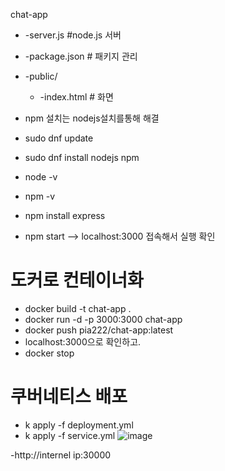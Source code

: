 chat-app
  - -server.js        #node.js 서버
  - -package.json    # 패키지 관리
  - -public/           
    - -index.html    # 화면


- npm 설치는 nodejs설치를통해 해결
- sudo dnf update
- sudo dnf install nodejs npm
- node -v
- npm -v
- npm install express
- npm start     --> localhost:3000 접속해서 실행 확인
# 도커로 컨테이너화
- docker build -t chat-app .
- docker run -d -p 3000:3000 chat-app
- docker push pia222/chat-app:latest
- localhost:3000으로 확인하고.
- docker stop <containerid>
# 쿠버네티스 배포
- k apply -f deployment.yml
- k apply -f service.yml
![image](https://github.com/user-attachments/assets/6d694903-1c9d-4cbe-b91f-fb50fac96e04)

-http://internel ip:30000
